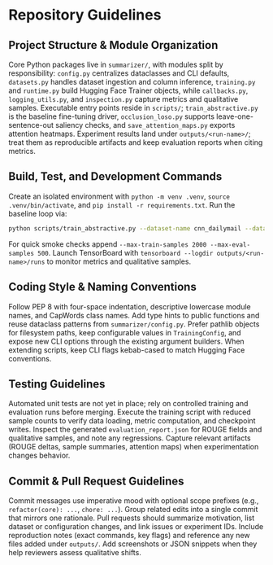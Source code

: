 # Repository Guidelines

## Project Structure & Module Organization
Core Python packages live in `summarizer/`, with modules split by responsibility: `config.py` centralizes dataclasses and CLI defaults, `datasets.py` handles dataset ingestion and column inference, `training.py` and `runtime.py` build Hugging Face Trainer objects, while `callbacks.py`, `logging_utils.py`, and `inspection.py` capture metrics and qualitative samples. Executable entry points reside in `scripts/`; `train_abstractive.py` is the baseline fine-tuning driver, `occlusion_loso.py` supports leave-one-sentence-out saliency checks, and `save_attention_maps.py` exports attention heatmaps. Experiment results land under `outputs/<run-name>/`; treat them as reproducible artifacts and keep evaluation reports when citing metrics.

## Build, Test, and Development Commands
Create an isolated environment with `python -m venv .venv`, `source .venv/bin/activate`, and `pip install -r requirements.txt`. Run the baseline loop via:
```bash
python scripts/train_abstractive.py --dataset-name cnn_dailymail --dataset-config 3.0.0 --predict-with-generate --output-dir outputs/abstractive
```
For quick smoke checks append `--max-train-samples 2000 --max-eval-samples 500`. Launch TensorBoard with `tensorboard --logdir outputs/<run-name>/runs` to monitor metrics and qualitative samples.

## Coding Style & Naming Conventions
Follow PEP 8 with four-space indentation, descriptive lowercase module names, and CapWords class names. Add type hints to public functions and reuse dataclass patterns from `summarizer/config.py`. Prefer pathlib objects for filesystem paths, keep configurable values in `TrainingConfig`, and expose new CLI options through the existing argument builders. When extending scripts, keep CLI flags kebab-cased to match Hugging Face conventions.

## Testing Guidelines
Automated unit tests are not yet in place; rely on controlled training and evaluation runs before merging. Execute the training script with reduced sample counts to verify data loading, metric computation, and checkpoint writes. Inspect the generated `evaluation_report.json` for ROUGE fields and qualitative samples, and note any regressions. Capture relevant artifacts (ROUGE deltas, sample summaries, attention maps) when experimentation changes behavior.

## Commit & Pull Request Guidelines
Commit messages use imperative mood with optional scope prefixes (e.g., `refactor(core): ...`, `chore: ...`). Group related edits into a single commit that mirrors one rationale. Pull requests should summarize motivation, list dataset or configuration changes, and link issues or experiment IDs. Include reproduction notes (exact commands, key flags) and reference any new files added under `outputs/`. Add screenshots or JSON snippets when they help reviewers assess qualitative shifts.
